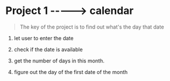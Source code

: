 # Project 1 -----> calendar

> The key of the project is to find out what's the day that date

1. let user to enter the date

2. check if the date is available

3. get the number of days in this month.

4. figure out the day of the first date of the month
